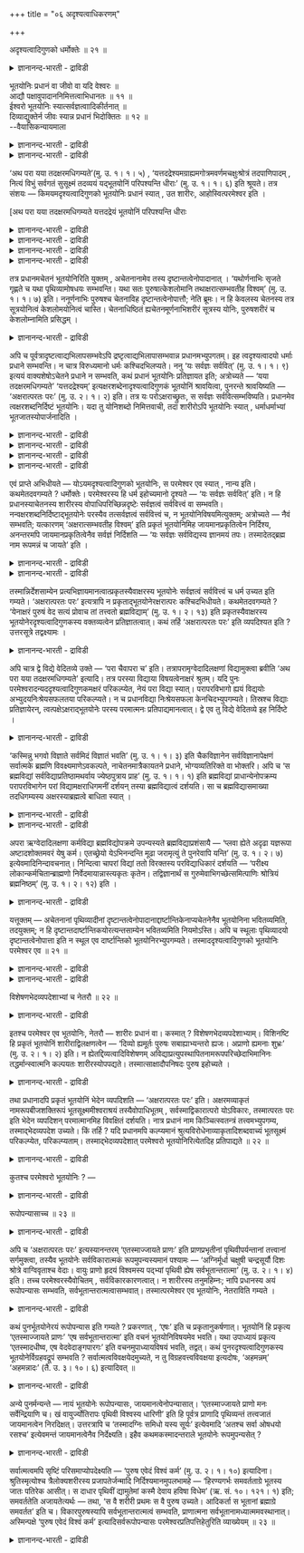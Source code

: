 +++
title = "०६ अदृश्यत्वाधिकरणम्"

+++

अदृश्यत्वादिगुणको धर्मोक्तेः ॥ २१ ॥  
<details><summary>ज्ञानानन्द-भारती - द्राविडी</summary>

अत्रुच्यत्वादिगुणगो तर्मोक्ते: ॥ २१ ॥
</details>

भूतयोनिः प्रधानं वा जीवो वा यदि वेश्वरः ॥  
आद्यौ पक्षावुपादाननिमित्तत्वाभिधानतः ॥ ११ ॥  
ईश्वरो भूतयोनिः स्यात्सर्वज्ञत्वाादिकीर्तनात् ॥  
दिव्याद्युक्तेर्न जीवः स्यान्न प्रधानं भिदोक्तितः ॥ १२ ॥  
--वैयासिकन्यायमाला

<details><summary>ज्ञानानन्द-भारती - द्राविडी</summary>

"पूदयोनि" (पूदङ्गळुक्कुक् कारणम् ऎऩ्बदु पिरदाऩमा? अल्लदु जीवऩा? अल्लदु
ईसुवररा? "योऩि" ऎऩ्ऱ सप्तम् कारणत्तैक् कुऱिक्कुम् आऩदिऩाल् कारणम् ऎऩ्बदु
उबादाऩ कारणम्, निमित्त कारणम् ऎऩ्ऱु इरुविदमायिरुप्पदाल् मुदलिल् सॊऩ्ऩ
इरण्डु पक्षङ्गळुम् (पिरदाऩम्, जीवऩ्) ताऩ् इरुक्क वेण्डुम्।
</details>

<details><summary>ज्ञानानन्द-भारती - द्राविडी</summary>

सर्वक्ञत्तऩ्मै मुदलियदु सॊल्लियिरुप्पदाल् "पूदयोऩि" ईसुवररागत्ताऩ्
इरुक्क वेण्डुम्। “तिव्यम्” ऎऩ्बदु मुदलियदु सॊल्लियिरुप्पदाल् जीवऩ् अल्ल।
वेऱ्ऱुमै सॊल्लियिरुप्पदाल् पिरदाऩमुम् इल्लै।
</details>

‘अथ परा यया तदक्षरमधिगम्यते’(मु. उ. १। १। ५) ,
‘यत्तदद्रेश्यमग्राह्यमगोत्रमवर्णमचक्षुःश्रोत्रं तदपाणिपादम् , नित्यं
विभुं सर्वगतं सुसूक्ष्मं तदव्ययं यद्भूतयोनिं परिपश्यन्ति धीराः’ (मु. उ.
१। १। ६) इति श्रूयते। तत्र संशयः — किमयमदृश्यत्वादिगुणको भूतयोनिः
प्रधानं स्यात् , उत शारीरः, आहोस्वित्परमेश्वर इति ।

\[अथ परा यया तदक्षरमधिगम्यते यत्तदद्रेयं भूतयोनिं परिपश्यन्ति धीराः

<details><summary>ज्ञानानन्द-भारती - द्राविडी</summary>

ऎऩ्ऱ मुण्डगोबनिषत् वाक्यम् इन्द अदिगरणत्तिऱ्कु विषयम्। इङ्गु
कूऱप्पट्टुळ्ळ, पुलऩ्गळाल् अऱियमुडियाद अऴिवऱ्ऱ जगत्कारण वस्तु पिरदाऩमा?
जीवऩा? परमेच्वरऩा ऎऩ्ऱु संसयम्।
</details>

<details><summary>ज्ञानानन्द-भारती - द्राविडी</summary>

मिगवुम् सूक्ष्ममाऩदुम् पुलऩ्गळाल् अऱिय मुडियाददुम् कारणप्पॊरुळुमाऩ
पिरदाऩम्दाऩ्। इङ्गु ‘पूदयोनि’ पदत्ताल् कुऱिप्पिडप्पडुगिऱदु। अल्लदु नि
ऎऩ्ऱ पदत्तिऱ्कु निमित्तम् ऎऩ्ऱ अर्त्तम् कॊण्डाल्, ताऩ् सॆय्युम्
कर्माक्कळ् मूलम् उलगप् पडैप्पिऱ्कु जीवऩ् कारणमावदाल् पूदयोऩि पदम् जीवऩै
कुऱिक्कलाम्। आगवे पूदयोनि ईसुवरऩल्ल ऎऩ्ऱु पूर्वबक्षम्।
</details>

<details><summary>ज्ञानानन्द-भारती - द्राविडी</summary>

ऎल्लाम् अऱिन्दवऩ्, स्वप्रगासऩ् ऎऩ्ऱु सॊल्लियिरुप्पदालुम् अक्षरत्तैक्
काट्टिलुम् वेऱागक् कूऱियिरुप्पदालुम् पूदयोनि पिरदाऩमो जीवऩो अल्ल।
ईसुवरऩ्दाऩ् ऎऩ्ऱु सित्तान्दम्\]
</details>

<details><summary>ज्ञानानन्द-भारती - द्राविडी</summary>

“ऎदऩाल् अन्द अक्षरम् (नासमऱ्ऱदु) अऱियप् पडुगिऱदो अदु मेलाऩदु
(परावित्यै)”, 'ऎन्द अदु पार्क्कत्तगाददो किरहिक्कत्तगाददो, कोत्तिर
मऱ्ऱदो, वर्णम् (जादि) अऱ्ऱदो, कण्, कादु इल्ला तदुवो अदु कैगाल्
इल्लाददु’, ''नित्यमायिरुप्पदु, महिमैयुडैयदु, ऎङ्गुमुळ्ळदु, वॆगु
सूक्ष्ममाऩदु, ऎदै पिराणिगळुक्कुक् कारणमागदीरर्गळ् पार्क्किऱार् कळो, अदु
कुऱैवऱ्ऱदु' (मुण्डग १ १-५, ६) ऎऩ्ऱु सॊल्लप्पट्टिरुक्किऱदु। पार्क्कत्तगाद
तऩ्मै मुदलिय कुणङ्गळैयुडैयदाय् पिराणिगळुक्कु कारणमायुळ्ळ इदु पिरदाऩमाग
इरुक्कलामा, अल्लदु सारीरऩा अल्लदु परमेसुवररा, ऎऩ्ऱु अङ्गे सन्देहम्।
</details>

तत्र प्रधानमचेतनं भूतयोनिरिति युक्तम् , अचेतनानामेव तस्य
दृष्टान्तत्वेनोपादानात् । ‘यथोर्णनाभिः सृजते गृह्णते च यथा
पृथिव्यामोषधयः सम्भवन्ति। यथा सतः पुरुषात्केशलोमानि तथाक्षरात्सम्भवतीह
विश्वम्’ (मु. उ. १। १। ७) इति। ननूर्णनाभिः पुरुषश्च चेतनाविह
दृष्टान्तत्वेनोपात्तौ; नेति ब्रूमः। न हि केवलस्य चेतनस्य तत्र
सूत्रयोनित्वं केशलोमयोनित्वं चास्ति। चेतनाधिष्ठितं
ह्यचेतनमूर्णनाभिशरीरं सूत्रस्य योनिः, पुरुषशरीरं च केशलोम्नामिति
प्रसिद्धम् ।

<details><summary>ज्ञानानन्द-भारती - द्राविडी</summary>

पूर्वबक्षम्: अङ्गु असेदऩमायुळ्ळ पिरदाऩम् पिराणिगळिऩ् कारणम् ऎऩ्बदु
युक्तम्, अदऱ्कु तिरुष्टान्दमाग असेदऩङ्गळैये ऎडुत्तुक्कॊण्डि रुप्पदिऩाल्,
‘ऎप्पडि सिलन्दि उण्डु पण्णुगिऱदो, ऎडुत्तुक्कॊण्डु विडुगिऱदो, ऎप्पडि
पूमियिल् ऒषदिगळ् उण्डागिऩ्ऱऩवो, ऎप्पडि जीवित्तिरुक्कुम् पुरुषऩिडमिरुन्दु
केसम् लोमम् उण्डागिऩ्ऱऩवो, अप्पडिये अक्षरत्तिलिरुन्दु इङ्गु पिरबञ्जम्
उण्डागिऱदु' (मुण्डग १-१-७) ऎऩ्ऱु, इङ्गु सेदऩर्गळायिरुक्कुम् सिलन्दियुम्,
पुरुषऩुमल्लवा तिरुष्टान्दमाग ऎडुत्तुक् कॊळ्ळप्पट्टिरुक्किऱदु? ऎऩ्ऱाल्
इल्लै ऎऩ्गिऱोम्। अङ्गु वॆऱुम् सेदऩऩुक्कु नूलिऩ् कारणत्तऩ्मैयुम्,
केसलोमङ् गळिऩ् कारणत्तऩ्मैयुम् किडैयादल्लवा? सेदऩऩ् इरुन्दु वरुम्
असेदऩमाऩ सिलन्दियिऩ् सरीरम्दाऩ् नूलुक्कुक् कारणम्, पुरुषऩुडैय सरीरम्दाऩ्
केसलो मङ्गळुक्कुक् कारणम्।
</details>

अपि च पूर्वत्रादृष्टत्वाद्यभिलापसम्भवेऽपि द्रष्टृत्वाद्यभिलापासम्भवान्न
प्रधानमभ्युपगतम्। इह त्वदृश्यत्वादयो धर्माः प्रधाने सम्भवन्ति। न चात्र
विरुध्यमानो धर्मः कश्चिदभिलप्यते। ननु ‘यः सर्वज्ञः सर्ववित्’ (मु. उ.
१। १। ९) इत्ययं वाक्यशेषोऽचेतने प्रधाने न सम्भवति, कथं प्रधानं
भूतयोनिः प्रतिज्ञायत इति; अत्रोच्यते — ‘यया तदक्षरमधिगम्यते’
‘यत्तदद्रेश्यम्’ इत्यक्षरशब्देनादृश्यत्वादिगुणकं भूतयोनिं श्रावयित्वा,
पुनरन्ते श्रावयिष्यति — ‘अक्षरात्परतः परः’ (मु. उ. २। १। २) इति। तत्र
यः परोऽक्षराच्छ्रुतः, स सर्वज्ञः सर्ववित्सम्भविष्यति। प्रधानमेव
त्वक्षरशब्दनिर्दिष्टं भूतयोनिः। यदा तु योनिशब्दो निमित्तवाची, तदा
शारीरोऽपि भूतयोनिः स्यात् , धर्माधर्माभ्यां भूतजातस्योपार्जनादिति ।

<details><summary>ज्ञानानन्द-भारती - द्राविडी</summary>

मेलुम् पार्क्कप्पडाद तऩ्मै मुदलाऩदु सॊऩ्ऩदु सम्बविक्कुमाऩालुम्,
पार्क्कुम् तऩ्मै मुदलियदु सॊऩ्ऩदु सम्बविक्कादु ऎऩ्बदिऩाल् मुऩ्ऩाल्
पिरदाऩम् ऒप्पुक्कॊळ्ळप्पडविल्लै।
</details>

<details><summary>ज्ञानानन्द-भारती - द्राविडी</summary>

इङ्गेयो पार्क्कत्तगाद तऩ्मै मुदलिय तर्मङ्गळ् पिरदाऩत्तिल् सम्बविक्कुम्।
इङ्गु इदऱ्कु विरोदप् पडक्कूडिय तर्मम् ऎदुवुम् सॊल्लप् पडवुमिल्लै।
</details>

<details><summary>ज्ञानानन्द-भारती - द्राविडी</summary>

‘ऎवर् (पॊदुवाग) ऎल्लामऱिन्दवरो, ऎल्ला वऱ्ऱैयुम् (विसेषमागवुम्)
अऱिन्दवरो' (मुण्डग १-१-९) ऎऩ्ऱ इन्द पिऩ्ऩुळ्ळ वाक्कियम् असेदऩमाऩ
पिरदाऩत्तिल् पॊरुन्दादे, ऎप्पडि पिरदाऩम् पूदयोऩि (पिराणिगळुक्कु कारणम्)
ऎऩ्ऱु पिरदिक्ञै सॆय्यप्पडुगिऱदु? ऎऩ्ऱाल् अङ्गु सॊल्गिऱोम्। “ऎदऩाल् अन्द
अक्षरम् अऱियप्पडुगिऱदो”, “ऎन्द अदु पार्क्कमुडियाददो" ऎऩ्ऱु
पार्क्कमुडियात्तऩ्मै मुदलाऩ कुणङ्गळैयुडैय पूदयोऩियै अक्षरम् ऎऩ्ऱ
सप्तत्तिऩाल् सॊल्लिविट्टु, मऱुबडियुम् कडैसियिल् “मेलाऩ अक्षरत्तिऱ्कुम्
मेले" ऎऩ्ऱु सॊल्लप्पोगिऱदु; अङ्गे ऎदु अक्षरत्तिऱ्कु मेले ऎऩ्ऱु
सॊल्लप्पट्टिरुक्किऱदो, अदु (सामाऩ्यमाग) ऎल्लामऱिन्दवर् (विसेषमाग)
ऎल्लावऱ्ऱैयुम् अऱिन्दवराग इरुक्कलाम्; अक्षरम् ऎऩ्ऱ सप्तत्ताल्
सॊल्लप्पडुम् पिरदाऩम्दाऩ् पूदयोऩि।"
</details>

<details><summary>ज्ञानानन्द-भारती - द्राविडी</summary>

योऩि ऎऩ्ऱ सप्तम् निमित्तमॆऩ्बदैच् चॊल्वदु ऎऩ्ऱिरुन्दालो, तर्मा
तर्मङ्गळिऩाल् पूदक् कूट्टत्तै सम्बादिप्पदिऩाल् सारीरऩुम् पूदयोऩियाय्
इरुक्कलाम्।
</details>

एवं प्राप्ते अभिधीयते — योऽयमदृश्यत्वादिगुणको भूतयोनिः, स परमेश्वर एव
स्यात् , नान्य इति। कथमेतदवगम्यते ? धर्मोक्तेः। परमेश्वरस्य हि धर्म
इहोच्यमानो दृश्यते — ‘यः सर्वज्ञः सर्ववित्’ इति। न हि प्रधानस्याचेतनस्य
शारीरस्य वोपाधिपरिच्छिन्नदृष्टेः सर्वज्ञत्वं सर्ववित्त्वं वा सम्भवति।
नन्वक्षरशब्दनिर्दिष्टाद्भूतयोनेः परस्यैव तत्सर्वज्ञत्वं सर्ववित्त्वं च,
न भूतयोनिविषयमित्युक्तम्; अत्रोच्यते — नैवं सम्भवति; यत्कारणम्
‘अक्षरात्सम्भवतीह विश्वम्’ इति प्रकृतं भूतयोनिमिह जायमानप्रकृतित्वेन
निर्दिश्य, अनन्तरमपि जायमानप्रकृतित्वेनैव सर्वज्ञं निर्दिशति — ‘यः
सर्वज्ञः सर्वविद्यस्य ज्ञानमयं तपः। तस्मादेतद्ब्रह्म नाम रूपमन्नं च
जायते’ इति ।

<details><summary>ज्ञानानन्द-भारती - द्राविडी</summary>

सित्तान्दम्: ऎऩ्ऱिव्विदम् वरुम्बोदु सॊल्लप् पडुगिऱदु। इन्द
पार्क्कमुडियात्तऩ्मै मुदलिय कुणङ्गळोडु कूडिय पूदयोऩि ऎदुवो, अदु
परमेसुवररागत्ताऩ् इरुक्कलाम्, वेऱु इल्लै। इदु ऎप्पडि अऱियप्पडुगिऱदु?
'तर्मङ्गळ् सॊल्लियिरुप् पदाल्'। परमेसुवररुडैय तर्ममल्लवा इङ्गु
सॊल्लप्पडुवदाग काणप्पडुगिऱदु। 'ऎल्लाम् अऱिन्दवर् ऎल्लावऱ्ऱैयुम्
अऱिन्दवर् ऎवरो' ऎऩ्ऱु, असेदऩ माऩ पिरदाऩत्तिऱ्कावदु, उबादियिऩाल्
अळवुक्कुळ् पट्ट ञाऩत्तैयुडैय सारीरऩुक्कावदु, ऎल्लाम् अऱियुम् तऩ्मैयो
ऎल्लावऱ्ऱैयुम् अऱियुम् तऩ्मैयो सम्बविक्कादु अल्लवा?
</details>

<details><summary>ज्ञानानन्द-भारती - द्राविडी</summary>

अक्षरम् ऎऩ्ऱ सप्तत्तिऩाल् सॊल्लप्पट्ट पूदयोऩिक्कु वेऱाग
मेलुळ्ळदिऱ्कुत्ताऩ् अन्द ऎल्लाम् अऱियुम् तऩ्मैयुम् ऎल्लावऱ्ऱैयुम्
अऱियुम् तऩ्मैयुमे तविर, पूदयोऩि विषयमिल्लै, ऎऩ्ऱु सॊल्लप्पट्टदेयॆऩ्ऱाल्,
अङ्गु सॊल्गिऱोम्। इव्विदम् सम्बविक्कादु। एऩॆऩ्ऱाल् ‘अक्षरत्ति लिरुन्दु
इङ्गु पिरबञ्जम् उण्डागिऱदु' ऎऩ्ऱु पिरुगिरुदमाऩ पूदयोऩियै इङ्गे उण्डागप्
पोवदऱ्कु मूल कारणमाय् कुऱिप्पिट्टु विट्टु, पिऱगुम् कूड, 'ऎवर् ऎल्लाम्
अऱिन्दवरो, ऎल्लावऱ्ऱैयुम् अऱिन्दवरो, ऎवरुडैय तबस् ञाऩमयमो, अवरिडमिरुन्दु
इन्द पिरह्मम् (हिरण्यगर्प्पर्), नामम्, रूबम्, अऩ्ऩम् इवै उण्डागिऱदो'
ऎऩ्ऱु उण्डागप्पोवदऱ्कु मूलगारणमागवे ऎल्लामऱिन्द वरै कुऱिप्पिडुगिऱदु।
</details>

तस्मान्निर्देशसाम्येन प्रत्यभिज्ञायमानत्वात्प्रकृतस्यैवाक्षरस्य भूतयोनेः
सर्वज्ञत्वं सर्ववित्त्वं च धर्म उच्यत इति गम्यते। ‘अक्षरात्परतः परः’
इत्यत्रापि न प्रकृताद्भूतयोनेरक्षरात्परः कश्चिदभिधीयते। कथमेतदवगम्यते ?
‘येनाक्षरं पुरुषं वेद सत्यं प्रोवाच तां तत्त्वतो ब्रह्मविद्याम्’ (मु. उ.
१। २। १३) इति प्रकृतस्यैवाक्षरस्य भूतयोनेरदृश्यत्वादिगुणकस्य
वक्तव्यत्वेन प्रतिज्ञातत्वात्। कथं तर्हि ‘अक्षरात्परतः परः’ इति
व्यपदिश्यत इति ? उत्तरसूत्रे तद्वक्ष्यामः ।

<details><summary>ज्ञानानन्द-भारती - द्राविडी</summary>

आगैयाल् कुऱिप्पिडुवदु समाऩमायिरुप्पदाल् अदुवे इदु ऎऩ्ऱु
ञाबगप्पडुत्तप्पडुगिऱबडियाल् पिरगिरुदमाऩ अन्द अक्षरमाऩ पूदयोऩिक्केदाऩ्
ऎल्लामऱियुम् तऩ्मैयुम् ऎल्लावऱ्ऱैयुमऱियुम् तऩ्मैयुम् तर्ममाग
सॊल्लप्पडुगिऱदॆऩ्ऱु तॆरिगिऱदु। ‘मेलाऩ अक्षरत्तिऱ्कु मेले'
ऎऩ्ऱविडत्तिलुम् पिरगिरुदमाऩ पूदयोऩियाऩ अक्षरत्तिऱ्कु अप्पाल् ऎदुवुम्
सॊल्लप्पडविल्लै। इदु ऎप्पडि तॆरिगिऱदु? ‘ऎदऩाल् अक्षरमाऩ सत्यमाऩ पुरुषऩै
अऱिवाऩो अन्द पिरह्म वित्यैयै वास्तवप्पडिक्कु विळक्किच् चॊऩ्ऩार्' ऎऩ्ऱु
तॊडङ्गि पार्क्क मुडियात्तऩ्मै मुदलिय कुणङ्गळैयुडैय अक्षरमाऩ अन्द
पूदयोऩिक्कुत्ताऩ् सॊल्ल वेण्डिय तऩ्मै युळ्ळदाग पिरदिक्ञै
सॆय्यप्पट्टिरुप्पदाल्। अप्पडि याऩाल् ‘मेलाऩ अक्षरत्तिऱ्कु मेले' ऎऩ्ऱु
ऎप्पडि सॊल्लप्पट्टदु ऎऩ्ऱु केट्टाल्, अदै मेलुळ्ळ सूत्तिरत्तिल्
सॊल्गिऱोम्।
</details>

अपि चात्र द्वे विद्ये वेदितव्ये उक्ते — ‘परा चैवापरा च’ इति।
तत्रापरामृग्वेदादिलक्षणां विद्यामुक्त्वा ब्रवीति ‘अथ परा यया
तदक्षरमधिगम्यते’ इत्यादि। तत्र परस्या विद्याया विषयत्वेनाक्षरं
श्रुतम्। यदि पुनः परमेश्वरादन्यददृश्यत्वादिगुणकमक्षरं परिकल्प्येत, नेयं
परा विद्या स्यात्। परापरविभागो ह्ययं विद्ययोः अभ्युदयनिःश्रेयसफलतया
परिकल्प्यते। न च प्रधानविद्या निःश्रेयसफला केनचिदभ्युपगम्यते। तिस्रश्च
विद्याः प्रतिज्ञायेरन्, त्वत्पक्षेऽक्षराद्भूतयोनेः परस्य परमात्मनः
प्रतिपाद्यमानत्वात्। द्वे एव तु विद्ये वेदितव्ये इह निर्दिष्टे ।

<details><summary>ज्ञानानन्द-भारती - द्राविडी</summary>

मेलुम् इङ्गु इरण्डु वित्यैगळ् अऱियप्पड वेण्डियदाग
सॊल्लप्पट्टिरुक्किऩ्ऱऩ। 'परा (मेलाऩदु), अबरा (कीऴाऩदु) ऎऩ्ऱे' ऎऩ्ऱु
अवैगळिल् रिक्वेदम् मुदलाऩ लक्षणमुडैय वित्यैयै अबरा ऎऩ्ऱु सॊल्लिविट्टु
‘इऩि ऎदऩाल् अन्द अक्षरम् अऱियप्पडुगिऱदो अदु परा' ऎऩ्बदु मुदलियदाल्
सॊल्गिऱदु। अङ्गे परा वित्यैक्कु विषयमाग अक्षरम् सॊल्लप्पट्टिरुक्किऱदु।
पार्क्क मुडियात्तऩ्मै मुदलाऩ कुणङ्गळैयुडैय अक्षरम् ऎऩ्बदु परमेसुवररैविड
वेऱु ऎऩ्ऱु कल्बिक्किऱदा यिरुन्दाल् इदु परा वित्यै आगादु। वित्यैगळिल् परा
अबरा ऎऩ्ऱ इन्द पिरिवु अप्युदत्तै पलऩायुडैयदु। निच्चिरेयसत्तै पलऩायुडैयदु
ऎऩ्बदिऩाल् कल्बिक् कप्पडुगिऱदु। पिरदाऩत्तै अऱिवदु निच्चिरेयसत्तै
पलऩायुडैयदु ऎऩ्ऱु यारालुम् ऒप्पुक्कॊळ्ळप् पडविल्लै। मूऩ्ऱु वित्यैगळ्
पिरदिक्ञैसॆय्यप् पट्टदागवुम् आगुम्, उऩ्ऩुडैय पक्षत्तिल्, पूदयोऩि याऩ
अक्षरत्तिऱ्कुम् मेलायुळ्ळ परमात्मा पिरदिबादिक् कप्पडुवदाल्। इङ्गेयो
इरण्डे वित्यैगळ् ताऩ् अऱिय वेण्डियदाग कुऱिप्पिडप् पट्टिरुक्किऩ्ऱऩ।
</details>

‘कस्मिन्नु भगवो विज्ञाते सर्वमिदं विज्ञातं भवति’ (मु. उ. १। १। ३) इति
चैकविज्ञानेन सर्वविज्ञानापेक्षणं सर्वात्मके ब्रह्मणि
विवक्ष्यमाणेऽवकल्पते, नाचेतनमात्रैकायतने प्रधाने, भोग्यव्यतिरिक्ते वा
भोक्तरि। अपि च ‘स ब्रह्मविद्यां सर्वविद्याप्रतिष्ठामथर्वाय
ज्येष्ठपुत्राय प्राह’ (मु. उ. १। १। १) इति ब्रह्मविद्यां
प्राधान्येनोपक्रम्य परापरविभागेन परां विद्यामक्षराधिगमनीं दर्शयन् तस्या
ब्रह्मविद्यात्वं दर्शयति। सा च ब्रह्मविद्यासमाख्या तदधिगम्यस्य
अक्षरस्याब्रह्मत्वे बाधिता स्यात् ।

<details><summary>ज्ञानानन्द-भारती - द्राविडी</summary>

“हे पगवऩ्, ऎदु अऱियप्पट्टाल् इदु ऎल्लाम् अऱियप्पट्टदाग आगुम्” ऎऩ्ऱु
ऒऩ्ऱैयऱिवदिऩाल् ऎल्लावऱ्ऱैयुम् अऱिवदै ऎदिर्बार्प्पदु ऎल्ला स्वरूबमायुळ्ळ
पिरह्मम् सॊल्लप्पड उत्तेसम् ऎऩ्ऱाल्दाऩ् पॊरुत्तमागुम्; असेदऩङ्गळुक्कु
मात्तिरम् (असेदऩम् पूराविऱ्कुम्) ऒरे इरुप्पिडमाऩ पिरदाऩत्तैयो,
पोक्कियत्तिऱ्कु वेऱायुळ्ळ पोक्ता वैयो, सॊल्ल उत्तेस मॆऩ्ऱाल् पॊरुन्दादु।
</details>

<details><summary>ज्ञानानन्द-भारती - द्राविडी</summary>

मेलुम्, "ऎल्ला वित्यैगळुक्कुम् पिरदिष्टै यायुळ्ळ पिरह्म वित्यैयै अवर्
मूत्त पुत्तिरऩागिय अदर्वावुक्कुच् चॊऩ्ऩार्” (मुण्डग १-१-१) ऎऩ्ऱु
पिरदाऩमाग पिरह्मवित्यैयै आरम्बित्तु, परा अबरा ऎऩ्ऱु पिरित्तु अक्षरत्तै
अडैविक्किऱ परावित्यै यैक् काट्टुगिऱवर् अदऱ्कु पिरह्म वित्यैयायिरुक्कुम्
तऩ्मैयै काट्टुगिऱार्। अन्द “पिरह्म वित्यै” ऎऩ्ऱ पॆयरो, अदऩाल्
अऱियप्पडुम् अक्षरत्तिऱ्कु पिरह्मत्तऩ्मैयिल्लै याऩाल्,
पादिक्कप्पट्टुविडुम्।
</details>

अपरा ऋग्वेदादिलक्षणा कर्मविद्या ब्रह्मविद्योपक्रमे उपन्यस्यते
ब्रह्मविद्याप्रशंसायै — ‘प्लवा ह्येते अदृढा यज्ञरूपा अष्टादशोक्तमवरं
येषु कर्म। एतच्छ्रेयो येऽभिनन्दन्ति मूढा जरामृत्युं ते पुनरेवापि यन्ति’
(मु. उ. १। २। ७) इत्येवमादिनिन्दावचनात्। निन्दित्वा चापरां विद्यां
ततो विरक्तस्य परविद्याधिकारं दर्शयति — ‘परीक्ष्य
लोकान्कर्मचितान्ब्राह्मणो निर्वेदमायान्नास्त्यकृतः कृतेन।
तद्विज्ञानार्थं स गुरुमेवाभिगच्छेत्समित्पाणिः श्रोत्रियं ब्रह्मनिष्ठम्’
(मु. उ. १। २। १२) इति ।

<details><summary>ज्ञानानन्द-भारती - द्राविडी</summary>

पिरह्मवित्यैयिऩ् आरम्बत्तिल् रिक्वेदम् मुदलिय लक्षणमुडैय अबरमाऩ
कर्मवित्यै, पिरह्मवित्यैयै पुगऴुवदऱ्काग, सॊल्लप्पट्टि रुक्किऱदु।
'ऎवर्गळ् विषयमाग ताऴ्न्द (अनित्यमाऩ) पलऩैत् तरुम् कर्मा सुरुदियिल्
सॊल्लप् पट्टिरुक्किऱदो, इन्द यक्ञरूबमाऩ (यक्ञत्ताल् निरूबणम्
सॆय्यप्पडुगिऱ) १८म् वलिमैयऱ्ऱ तॆप्पङ्गळ् ऎन्द मूडर्गळ् इदुवे सिरेयस्
ऎऩ्ऱु सन्दोषप्पडुगिऱार्गळो अवर्गळ् जरैयैयुम् मरणत्तैयुम् अडिक्कडि
अडैगिऱार्गळ्" (मुण्डग १-२-७) ऎऩ्बदु मुदलाऩ निन्दिक्कुम् वसऩत्तिऩाल्
अबरावित्यैयै निन्दित्तुविट्टु, अदिलिरुन्दु विरक्ति यडैन्दवऩुक्कु
परवित्यैयिल् अदिगारम् ऎऩ्ऱुम् काट्टुगिऱदु, “कर्माविऩाल् सम्बादिक्कप्पट्ट
लोगङ् गळै नऩ्गु परीक्षित्तु (अनित्यम् ऎऩ्बदै तीर्माऩित्तु) पिराह्मणऩ्
निर्वेदत्तै (वैराक्कियत्तै) अडैय वेण्डुम्। सॆय्यप्पडाददु सॆय्वदिऩाल्
किडैयादु। (अनित्यमाऩ कर्मावाल् नित्यमाऩ मोक्षत्तैयडैय मुडियादु) अदै
अऱिवदऱ्काग समित्तै कैयिल् ऎडुत्तुक्कॊण्डु सुरोत्रियराय् पिरह्म
निष्टरायुळ्ळ कुरुवैये अवऩ् विऩयत्तुडऩ् अडैयवेण्डुम्” ऎऩ्ऱु।
</details>

यत्तूक्तम् — अचेतनानां पृथिव्यादीनां
दृष्टान्तत्वेनोपादानाद्दार्ष्टान्तिकेनाप्यचेतनेनैव भूतयोनिना
भवितव्यमिति, तदयुक्तम्; न हि दृष्टान्तदार्ष्टान्तिकयोरत्यन्तसाम्येन
भवितव्यमिति नियमोऽस्ति। अपि च स्थूलाः पृथिव्यादयो दृष्टान्तत्वेनोपात्ता
इति न स्थूल एव दार्ष्टान्तिको भूतयोनिरभ्युपगम्यते।
तस्माददृश्यत्वादिगुणको भूतयोनिः परमेश्वर एव ॥ २१ ॥

<details><summary>ज्ञानानन्द-भारती - द्राविडी</summary>

पिरुदिवी मुदलाऩ असेदऩङ्गळै तिरुष्टान् दमाग ऎडुत्तुक्कॊण्डिरुप्पदऩाल्,
तार्ष्टान्दिगमाऩ पूदयोऩियुम् असेदऩमाग इरुक्कवेण्डुमॆऩ्ऱु ऎदु
सॊल्लप्पट्टदो, अदु युक्तमिल्लै। तिरुष्टान् दत्तिऱ्कुम्
तार्ष्टान्दिगत्तिऱ्कुम् पूरावुम् साम्यमिरुक्क वेण्डुमॆऩ्ऱ नियमम्
किडैयादल्लवा? मेलुम्, तिरुष्टान्दमाग ऎडुत्तुक्कॊळ्ळप्पट्ट पिरुदिवी
मुदलियवै स्तूलमायुळ्ळवै ऎऩ्बदिऩाल्, तार्ष्टान् दिगमाऩ पूदयोऩियुम्
स्तूलम्दाऩ् ऎऩ्ऱु ऒप्पुक् कॊळ्वदिल्लै।
</details>

<details><summary>ज्ञानानन्द-भारती - द्राविडी</summary>

आगैयाल् पार्क्कप्पडात्तऩ्मै मुदलिय कुणङ् गळैयुडैय पूदयोऩि
परमेसुवरर्दाऩ्।
</details>

विशेषणभेदव्यपदेशाभ्यां च नेतरौ ॥ २२ ॥  
<details><summary>ज्ञानानन्द-भारती - द्राविडी</summary>

विसे षणबेदव्यबदेसाप्याम् स नेदरौ ॥ २२ ॥
</details>

इतश्च परमेश्वर एव भूतयोनिः, नेतरौ — शारीरः प्रधानं वा। कस्मात् ?
विशेषणभेदव्यपदेशाभ्याम्। विशिनष्टि हि प्रकृतं भूतयोनिं
शारीराद्विलक्षणत्वेन — ‘दिव्यो ह्यमूर्तः पुरुषः सबाह्याभ्यन्तरो ह्यजः।
अप्राणो ह्यमनाः शुभ्रः’ (मु. उ. २। १। २) इति। न
ह्येतद्दिव्यत्वादिविशेषणम् अविद्याप्रत्युपस्थापितनामरूपपरिच्छेदाभिमानिनः
तद्धर्मान्स्वात्मनि कल्पयतः शारीरस्योपपद्यते। तस्मात्साक्षादौपनिषदः
पुरुष इहोच्यते ।

<details><summary>ज्ञानानन्द-भारती - द्राविडी</summary>

इदऩालेयुम् पूदयोऩि ऎऩ्बदु परमेसुवरर् ताऩ्, सारीरऩो पिरदाऩमो अल्ल।
ऎदऩाल्? 'विसेषणम् पेदम् इरण्डुम् कुऱिप्पिडप्पडुवदाल्' पिरगिरुदमाऩ
पूदयोऩियै सारीरऩिडमिरुन्दु वेऱु पट्ट स्वबावमुळ्ळवऩाग 'पुरुषऩ्
वॆळियिलुळ्ळ स्तूलम्, उळ्ळेयुळ्ळ सूक्ष्मम् इवैगळुडऩ्गूड इवैगळुक्कु
अदिष्टाऩमाग इरुप्पवर्, स्वयम् पिरगासमुळ्ळवर्, रूबमिल्लादवर्,
पिऱप्पऱ्ऱवर्, पिराणऩ् इल्लादवर् मऩस् इल्लादवर्, सुत्तर्' ऎऩ्ऱु कुऱिप्
पिडुगिऱदु। इन्द स्वयम्बिरगासत् तऩ्मै मुदलिय विसेषणम्, अवित्यैयिऩाल्
एऱ्पडुत्तप्पट्टुळ्ळ नाम रूबङ्गळाल् वरम्बुक्कुळ्बट्टदै अबिमाऩिक्किऱ
तायुम् अवैगळिऩ् तर्मङ्गळै तऩ्ऩिडत्तिल् कल्बिक् किऱदायुमिरुक्कुम्
सारीरऩुक्कुप् पॊरुन्दादल्लवा? आगैयाल् उबनिषत्तुक्कळिल् सॊल्लप्पडुम्
पुरुषऩ् - इङ्गे नेरे सॊल्लप्पडुगिऱार्।
</details>

तथा प्रधानादपि प्रकृतं भूतयोनिं भेदेन व्यपदिशति — ‘अक्षरात्परतः परः’
इति। अक्षरमव्याकृतं नामरूपबीजशक्तिरूपं भूतसूक्ष्ममीश्वराश्रयं
तस्यैवोपाधिभूतम् , सर्वस्माद्विकारात्परो योऽविकारः, तस्मात्परतः परः इति
भेदेन व्यपदिशन् परमात्मानमिह विवक्षितं दर्शयति। नात्र प्रधानं नाम
किञ्चित्स्वतन्त्रं तत्त्वमभ्युपगम्य, तस्माद्भेदव्यपदेश उच्यते। किं
तर्हि ? यदि प्रधानमपि कल्प्यमानं श्रुत्यविरोधेनाव्याकृतादिशब्दवाच्यं
भूतसूक्ष्मं परिकल्प्येत, परिकल्प्यताम्। तस्माद्भेदव्यपदेशात् परमेश्वरो
भूतयोनिरित्येतदिह प्रतिपाद्यते ॥ २२ ॥

<details><summary>ज्ञानानन्द-भारती - द्राविडी</summary>

अप्पडिये पिरगिरुदमाऩ पूदयोऩियै पिरदाऩत् तिलिरुन्दु वेऱाग "मेलाऩ
अक्षरत्तिऱ्कुम्मेले" ऎऩ्ऱु कुऱिप्पिडुगिऱदु। अक्षरम् ऎऩ्बदु अव्यागिरुदम्
(नाम रूबम् एऱ्पडाददु), नाम रूबङ्गळुक्कु पीजमायुळ्ळ सक्ति
स्वरूबमायुळ्ळदु, पूदङ्गळुडैय सूक्ष्मम् (संस्काररूबम्), ईसुवरऩै
आसिरयमायुडैयदु। अवरुक्के उबादिया कवुमिरुप्पदु। ऎल्ला विगारङ्ग ळुक्कुम्
मेलाऩ ऎदु विगारमऱ्ऱिरुक्किऱदो, अन्द मेलाऩदिऱ्कुम् मेले ऎऩ्ऱु वेऱाग
कुऱिप्पिट्टिरुप् पदाल्, परमात्मादाऩ्, इङ्गे सॊल्ल उत्तेसिक्कप् पट्टदु
ऎऩ्बदैक् काट्टुगिऱदु। ''इङ्गु पिरदाऩम् ऎऩ्ऱु स्वदन्दिरमाऩ ऒरु तत्वत्तै
ऒप्पुक्कॊण्डु अदैक्काट्टिलुम् वेऱागक् कुऱिप्पिडुवदाग सॊल्लप् पडविल्लै।
पिऩ् ऎप्पडि? कल्बिक्कप्पडुगिऱ पिरदाऩमुम् सुरुदिक्कु विरोदमऩ्ऩियिल्
अव्याक्रुदम् मुदलाऩ सप्त ङ्गळाल् सॊल्लप्पडुवदाग पूदङ्गळिऩ् सूक्ष्ममाग
कल्बिक्कप्पडुमेयाऩाल् कल्बिक्कप्पडट्टुम्। आगैयाल्
(पिरदाऩत्तैक्काट्टिलुम्) वेऱाग कुऱिप्पिडुवदाल् परमेसुवरर् पूदयोनि ऎऩ्ऱ
इदु ऎडुत्तुक्काट्टप् पडुगिऱदु।
</details>

कुतश्च परमेश्वरो भूतयोनिः ? —

<details><summary>ज्ञानानन्द-भारती - द्राविडी</summary>

इऩ्ऩुम् ऎदऩाल् परमेसुवरर् पूदयोऩि?
</details>

रूपोपन्यासाच्च ॥ २३ ॥  
<details><summary>ज्ञानानन्द-भारती - द्राविडी</summary>

रूबोबन्यासाच्च ॥ २३ ॥
</details>

अपि च ‘अक्षरात्परतः परः’ इत्यस्यानन्तरम् ‘एतस्माज्जायते प्राणः’ इति
प्राणप्रभृतीनां पृथिवीपर्यन्तानां तत्त्वानां सर्गमुक्त्वा, तस्यैव
भूतयोनेः सर्वविकारात्मकं रूपमुपन्यस्यमानं पश्यामः — ‘अग्निर्मूर्धा
चक्षुषी चन्द्रसूर्यौ दिशः श्रोत्रे वाग्विवृताश्च वेदाः। वायुः प्राणो
हृदयं विश्वमस्य पद्भ्यां पृथिवी ह्येष सर्वभूतान्तरात्मा’ (मु. उ. २। १।
४) इति। तच्च परमेश्वरस्यैवोचितम् , सर्वविकारकारणत्वात्। न शारीरस्य
तनुमहिम्नः; नापि प्रधानस्य अयं रूपोपन्यासः सम्भवति,
सर्वभूतान्तरात्मत्वासम्भवात्। तस्मात्परमेश्वर एव भूतयोनिः, नेतराविति
गम्यते ।

<details><summary>ज्ञानानन्द-भारती - द्राविडी</summary>

मेलुम्, 'मेलाऩ अक्षरत्तिऱ्कु मेलेयुळ्ळ ऎऩ्ऱ इदऱ्कुप्पिऱगु 'इदिलिरुन्दु
पिराणऩ् उण्डागिऱदु' ऎऩ्ऱु पिराणऩ् मुदल् पिरुदिवि वरैयुळ्ळ तत्वङ्गळिऩ्
स्रुष्टियै सॊल्लिविट्टु, पूदयोऩियाऩ अदऱ्के ऎल्ला विगार स्वरूब
मायिरुक्कुम् रूबम् वर्णिक्कप्पडुवदै पार्क्किऱोम्। इवरुक्कु अक्ऩि
(त्युलोगम्) सिरस्, सन्दिरऩुम्, सूर्यऩुम्, कण्गळ्, तिक्कुगळ् इरण्डु
कादुगळ्, विस्तारमायुळ्ळ वेदङ्गळ् वाक्कु, वायु पिराणऩ्, पिरबञ्जम्,
ह्रुदयम्, पिरुदिवी पादङ्गळ्। इवर्दाऩ् ऎल्ला पिराणिगळुक्कुम्
उळ्ळेयिरुक्कुम् आत्मा (मुण्डग २-१-४) ऎऩ्ऱु। अदुवो परमेसुवररुक् कुत्ताऩ्
उसिदम्, ऎल्ला विगारङ्गळुक्कुम् कारणमा यिरुप्पदाल्; अल्बमाऩ महिमैयुळ्ळ
सारीरऩुक्कु उसिदमिल्लै इन्द रूबम् वर्णित्तिरुप्पदु पिरदाऩत् तिऱ्कुम्
सम्बविक्कादु, ऎल्ला पिराणिगळुक्कुम् उळ्ळेयुळ्ळ आत्मावाग इरुक्कुम् तऩ्मै
इल्ला तदिऩाल्, आगैयाल् परमेसुवरर्दाऩ् पूदयोऩि, मऱ्ऱ इरुवर्गळुमिल्लै,
ऎऩ्ऱु तॆरिगिऱदु'।
</details>

कथं पुनर्भूतयोनेरयं रूपोपन्यास इति गम्यते ? प्रकरणात् , ‘एषः’ इति च
प्रकृतानुकर्षणात्। भूतयोनिं हि प्रकृत्य ‘एतस्माज्जायते प्राणः’ ‘एष
सर्वभूतान्तरात्मा’ इति वचनं भूतयोनिविषयमेव भवति। यथा उपाध्यायं प्रकृत्य
‘एतस्मादधीष्व, एष वेदवेदाङ्गपारगः’ इति वचनमुपाध्यायविषयं भवति, तद्वत्।
कथं पुनरदृश्यत्वादिगुणकस्य भूतयोनेर्विग्रहवद्रूपं सम्भवति ?
सर्वात्मत्वविवक्षयेदमुच्यते, न तु विग्रहवत्त्वविवक्षया इत्यदोषः,
‘अहमन्नम्’ ‘अहमन्नादः’ (तै. उ. ३। १०। ६) इत्यादिवत् ॥

<details><summary>ज्ञानानन्द-भारती - द्राविडी</summary>

इन्द रूबम् वर्णित्तिरुप्पदु पूदयोऩिक्कु ऎऩ्ऱु ऎप्पडित् तॆरिगिऱदु?
पिरगरणत्तिऩाल्, 'इवर्’ ऎऩ्ऱु पिरगिरुदमायिरुप्पदै इऴुप्पदाल्, पूदयोऩियैत्
तॊडङ्गि ‘इदिलिरुन्दु पिराणऩ् उण्डागिऱदु', 'इवर् ऎल्लाप् पिराणिगळुक्कुम्
अन्दरात्मा' ऎऩ्ऱु कूऱुम् वसऩम् पूदयोऩियै विषयमायुळ्ळदागवे अल्लवा आगुम्?
उबात्यायरैत् तॊडङ्गि ‘इवरिडमिरुन्दु अत्ययऩम् सॆय्; इवर् वेदम्, वेदत्तिऩ्
अङ्गङ्गळ् इवैगळिल् करैगण्डवर्' ऎऩ्ऱु कूऱुम् वसऩम् ऎप्पडि उबात्यायरै
विषयमायुळ्ळदो, अदैप्पोल। पार्क्कत्तगाद तऩ्मै मुदलाऩ कुणङ्गळोडु कूडिय
पूदयोऩिक्कु विक्किरहत्तुडऩ् कूडिय स्वरूबम् ऎप्पडि सम्बविक्कुम्? ऎल्लामाग
इरुक्कुम् तऩ्मैयै सॊल्ल विरुप्पत्तिऩाल् इदु सॊल्लप्पडुगिऱदु, विक्किरहत्
तुडऩ् कूडियदु ऎऩ्बदै सॊल्लुम् विरुप्पत्तिऩाल् इल्लै, ऎऩ्बदिऩाल्
तोषमिल्लै, 'नाऩ् अऩ्ऩम्, नाऩ् अऩ्ऩम् पुजिक्किऱवऩ् (तैत्तिरीय ३-१०-६)
ऎऩ्बदु मुदलियदु पोल'।
</details>

अन्ये पुनर्मन्यन्ते — नायं भूतयोनेः रूपोपन्यासः, जायमानत्वेनोपन्यासात्।
‘एतस्माज्जायते प्राणो मनः सर्वेन्द्रियाणि च। खं वायुर्ज्योतिरापः पृथिवी
विश्वस्य धारिणी’ इति हि पूर्वत्र प्राणादि पृथिव्यन्तं तत्त्वजातं
जायमानत्वेन निरदिक्षत्। उत्तरत्रापि च ‘तस्मादग्निः समिधो यस्य सूर्यः’
इत्येवमादि ‘अतश्च सर्वा ओषधयो रसश्च’ इत्येवमन्तं जायमानत्वेनैव
निर्देक्ष्यति। इहैव कथमकस्मादन्तराले भूतयोनेः रूपमुपन्यसेत् ?

<details><summary>ज्ञानानन्द-भारती - द्राविडी</summary>

वेऱु सिलर् ऎण्णुगिऱार्गळ्, इन्द रूबत्तिऩ् वर्णऩै पूदयोऩिक्कु अल्ल,
उण्डावदाग वर्णित्तिरुक्किऱबडियाल्, 'इदिलिरुन्दु पिराणऩ्, मऩस्,
इन्दिरियङ्गळ्, आगासम्, वायु, ज्योदिस्, जलम् ऎल्लावऱ्ऱैयुम्
ताङ्गिक्कॊण्डिरुक्किऱ पिरुदिवी” ऎऩ्ऱु पिराणऩ् मुदल् पिरुदिवी मुडिवायुळ्ळ
तत्वङ्गळिऩ् कूट्टम् उण्डावदाग मुऩ्ऩमे कुऱिप्पिट्टिरुक्किऱार्।
पिऩ्ऩालेयुम् ‘ऎदऱ्कु सूर्यऩ् समित्तो अन्द अक्ऩि (त्युलोगम्)
अवरिडमिरुन्दु' ऎऩ्ऱिव्विदम् आरम्बित्तु, ‘इदिलिरुन्दु ताऩ् ऎल्ला
ओषदिगळुम्, रसङ्गळुम्’ ऎऩ्ऱु मुडिवुळ्ळदाग उण्डागुम् तऩ्मैयुडऩेये
कुऱिप्पिडु किऱदु। इङ्गे मात्तिरम् कारणमिल्लामल् मत्तियिल् पूदयोऩियिऩ्
रूबत्तै ऎप्पडि वर्णिक्कुम्?
</details>

सर्वात्मत्वमपि सृष्टिं परिसमाप्योपदेक्ष्यति — ‘पुरुष एवेदं विश्वं कर्म’
(मु. उ. २। १। १०) इत्यादिना। श्रुतिस्मृत्योश्च त्रैलोक्यशरीरस्य
प्रजापतेर्जन्मादि निर्दिश्यमानमुपलभामहे — ‘हिरण्यगर्भः समवर्तताग्रे
भूतस्य जातः पतिरेक आसीत्। स दाधार पृथिवीं द्यामुतेमां कस्मै देवाय हविषा
विधेम’ (ऋ. सं. १०। १२१। १) इति; समवर्ततेति अजायतेत्यर्थः — तथा, ‘स वै
शरीरी प्रथमः स वै पुरुष उच्यते। आदिकर्ता स भूतानां ब्रह्माग्रे समवर्तत’
इति च। विकारपुरुषस्यापि सर्वभूतान्तरात्मत्वं सम्भवति, प्राणात्मना
सर्वभूतानामध्यात्ममवस्थानात्। अस्मिन्पक्षे ‘पुरुष एवेदं विश्वं कर्म’
इत्यादिसर्वरूपोपन्यासः परमेश्वरप्रतिपत्तिहेतुरिति व्याख्येयम् ॥ २३ ॥

<details><summary>ज्ञानानन्द-भारती - द्राविडी</summary>

ऎल्लामागविरुक्कुम् तऩ्मैयैयुम्, स्रुष्टियै मुडित्तुविट्टु, 'इन्द ऎल्ला
कर्मावुम् पुरुषऩेदाऩ्' (मुण्डग २-१-१०) ऎऩ्बदु मुदलाऩदाल् पिऩ्ऩाल्
उबदेसिक्कप्पोगिऱदु। सुरुदियिलुम्, स्मिरुदियिलुम् मूवुलगत्तैयुम्
सरीरमायुडैय पिरजाबदिक्कु जऩ्मम् मुदलियदु सॊल्लप्पडुवदैक् काण्गिऱोम्।
'मुदलिल् हिरण्य कर्प्पर् इरुन्दार् पिऱन्द अवर् पिराणिगळुक्कु ऒरे
यजमाऩराग इरुन्दार्। अवर् इन्द पूमियैयुम् त्युलेगत्तैयुम् ताङ्गिऩार्।
अन्द ऒरु तेवरै (हिरण्यगर्प्परै) उत्तेसित्तु हविसिऩाल् सेविप्पोम्'
(रिक्सम्हिदै १० १२१-१) ऎऩ्ऱु इरुन्दार् ऎऩ्बदऱ्कु पिऱन्दार् ऎऩ्ऱु
अर्त्तम्। अप्पडिये अवर्दाऩ् सरीरमुळ्ळ मुदलाऩवर्; अवर्दाऩ् पुरुषऩ् ऎऩ्ऱु
सॊल्लप्पडुगिऱार्। पूदङ्गळुक्कु आदिगर्त् तावागिय अन्द पिरह्मम् मुदलिल्
इरुन्ददु ऎऩ्ऱु विगार (उण्डाऩ) पुरुषऩुक्कुक्कूड ऎल्ला पूदङ्गळुक्कुम्
अन्दरात्मा वागयिरुक्कुम् तऩ्मै सम्बविक्कुम्, ऎल्ला पूदङ्गळिऩुडैय पिराण
स्वरूबमाग ऒव्वॊरु सरीरत् तिलुम् इरुप्पदाल्, इन्द पक्षत्तिल् 'इन्द ऎल्ला
कर्मा वुम् पुरुषऩे' ऎऩ्बदु मुदलाऩदाल् ऎल्ला रूबमागवुम् इरुप्पदाग
सॊल्लियिरुप्पदु परमेसुवररै अऱिवदऱ्कु हेदु ऎऩ्ऱु वियाक्याऩम् सॊल्ल
वेण्डुम्।
</details>

